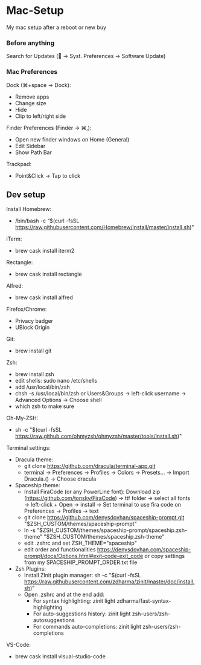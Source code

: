 # Mac-Setup

My mac setup after a reboot or new buy

### Before anything

Search for Updates ( → Syst. Preferences → Software Update)

### Mac Preferences

Dock (⌘+space → Dock):
  - Remove apps
  - Change size
  - Hide
  - Clip to left/right side
  
Finder Preferences (Finder → ⌘,): 
  - Open new finder windows on Home (General)
  - Edit Sidebar
  - Show Path Bar
  
 Trackpad: 
  - Point&Click → Tap to click

## Dev setup

Install Homebrew:
  - /bin/bash -c “$(curl -fsSL https://raw.githubusercontent.com/Homebrew/install/master/install.sh)"
  
iTerm: 
  - brew cask install iterm2

Rectangle:
  - brew cask install rectangle
  
Alfred:
  - brew cask install alfred

Firefox/Chrome:
  - Privacy badger
  - UBlock Origin

Git: 
  - brew install git
  
Zsh: 
  - brew install zsh
  - edit shells: sudo nano /etc/shells
  - add /usr/local/bin/zsh
  - chsh -s /usr/local/bin/zsh or Users&Groups → left-click username → Advanced Options → Choose shell
  - which zsh to make sure
 
Oh-My-ZSH:
  - sh -c "$(curl -fsSL https://raw.github.com/ohmyzsh/ohmyzsh/master/tools/install.sh)"
  
Terminal settings:
  - Dracula theme: 
    - git clone https://github.com/dracula/terminal-app.git
    - terminal → Preferences → Profiles → Colors → Presets... → Import Dracula.() → Choose dracula
  - Spaceship theme:
    - Install FiraCode (or any PowerLine font): Download zip (https://github.com/tonsky/FiraCode) → ttf folder → select all fonts → left-click + Open → install → Set terminal to use fira code on Preferences → Profiles → text
    - git clone https://github.com/denysdovhan/spaceship-prompt.git "$ZSH_CUSTOM/themes/spaceship-prompt"
    - ln -s "$ZSH_CUSTOM/themes/spaceship-prompt/spaceship.zsh-theme" "$ZSH_CUSTOM/themes/spaceship.zsh-theme"
    - edit .zshrc and set ZSH_THEME="spaceship"
    - edit order and functionalities https://denysdovhan.com/spaceship-prompt/docs/Options.html#exit-code-exit_code or copy settings from my SPACESHIP_PROMPT_ORDER.txt file
  - Zsh Plugins:
    - Install ZInit plugin manager: sh -c "$(curl -fsSL https://raw.githubusercontent.com/zdharma/zinit/master/doc/install.sh)"
    - Open .zshrc and at the end add:
      - For syntax highlighting: zinit light zdharma/fast-syntax-highlighting
      - For auto-suggestions history: zinit light zsh-users/zsh-autosuggestions
      - For commands auto-completions: zinit light zsh-users/zsh-completions
  
VS-Code:
  - brew cask install visual-studio-code




